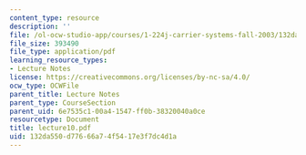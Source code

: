 ```yaml
---
content_type: resource
description: ''
file: /ol-ocw-studio-app/courses/1-224j-carrier-systems-fall-2003/132da550d77666a74f5417e3f7dc4d1a_lecture10.pdf
file_size: 393490
file_type: application/pdf
learning_resource_types:
- Lecture Notes
license: https://creativecommons.org/licenses/by-nc-sa/4.0/
ocw_type: OCWFile
parent_title: Lecture Notes
parent_type: CourseSection
parent_uid: 6e7535c1-00a4-1547-ff0b-38320040a0ce
resourcetype: Document
title: lecture10.pdf
uid: 132da550-d776-66a7-4f54-17e3f7dc4d1a
---
```

